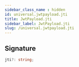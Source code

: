 ```yaml
---
sidebar_class_name : hidden
id: universal.jwtpayload.jti
title: JwtPayload.jti
sidebar_label: JwtPayload.jti
slug: /universal.jwtpayload.jti
---
```






## Signature

```typescript
jti?: string;
```
